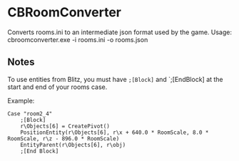 # CBRoomConverter
Converts rooms.ini to an intermediate json format used by the game.
Usage: cbroomconverter.exe -i rooms.ini -o rooms.json

## Notes
To use entities from Blitz, you must have `;[Block]` and `;[EndBlock] at the start and end of your rooms case.

Example:
```bb
Case "room2_4"
	;[Block]
	r\Objects[6] = CreatePivot()
	PositionEntity(r\Objects[6], r\x + 640.0 * RoomScale, 8.0 * RoomScale, r\z - 896.0 * RoomScale)
	EntityParent(r\Objects[6], r\obj)
	;[End Block]
```